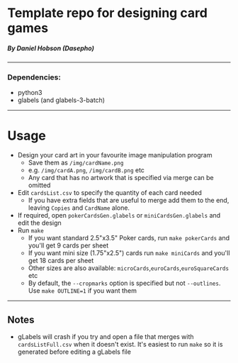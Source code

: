 Template repo for designing card games
=======================================
##### By Daniel Hobson (Dasepho)

----------
### Dependencies:
 - python3
 - glabels (and glabels-3-batch)

 ----------
# Usage
 - Design your card art in your favourite image manipulation program
   - Save them as ```/img/cardName.png```
   - e.g. ```/img/cardA.png```, ```/img/cardB.png``` etc
   - Any card that has no artwork that is specified via merge can be omitted
 - Edit ```cardsList.csv``` to specify the quantity of each card needed
   - If you have extra fields that are useful to merge add them to the end, leaving ```Copies``` and ```CardName``` alone.
 - If required, open ```pokerCardsGen.glabels``` or ```miniCardsGen.glabels``` and edit the design
 - Run ```make```
    - If you want standard 2.5"x3.5" Poker cards, run ```make pokerCards``` and you'll get 9 cards per sheet
    - If you want mini size (1.75"x2.5") cards run ```make miniCards``` and you'll get 18 cards per sheet
    - Other sizes are also available: ```microCards```,```euroCards```,```euroSquareCards``` etc
    - By default, the ```--cropmarks``` option is specified but not ```--outlines```. Use ```make OUTLINE=1``` if you want them

------------
## Notes
 - gLabels will crash if you try and open a file that merges with ```cardsListFull.csv``` when it doesn't exist. It's easiest to run ```make``` so it is generated before editing a gLabels file